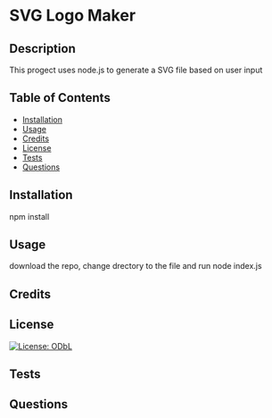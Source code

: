 # SVG Logo Maker

## Description
    
This progect uses node.js to generate a SVG file based on user input
    
## Table of Contents
    
* [Installation](#installation)
* [Usage](#usage)
* [Credits](#credits)
* [License](#license)
* [Tests](#tests)
* [Questions](#questions)
    
## Installation
    
npm install
    
## Usage
    
download the repo, change drectory to the file and run node index.js
    
## Credits
    

    
## License
    
[![License: ODbL](https://img.shields.io/badge/License-PDDL-brightgreen.svg)](https://opendatacommons.org/licenses/pddl/)
    
## Tests
    

    
## Questions
    
